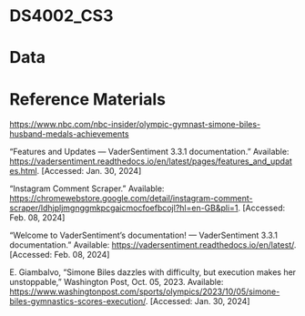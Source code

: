 # DS4002_CS3


# Data

# Reference Materials
https://www.nbc.com/nbc-insider/olympic-gymnast-simone-biles-husband-medals-achievements

“Features and Updates — VaderSentiment 3.3.1 documentation.” Available: https://vadersentiment.readthedocs.io/en/latest/pages/features_and_updates.html. [Accessed: Jan. 30, 2024]

“Instagram Comment Scraper.” Available: https://chromewebstore.google.com/detail/instagram-comment-scraper/ldhjpljmgnggmkpcgaicmocfoefbcojl?hl=en-GB&pli=1. [Accessed: Feb. 08, 2024]

“Welcome to VaderSentiment’s documentation! — VaderSentiment 3.3.1 documentation.” Available: https://vadersentiment.readthedocs.io/en/latest/. [Accessed: Feb. 08, 2024]

E. Giambalvo, “Simone Biles dazzles with difficulty, but execution makes her unstoppable,” Washington Post, Oct. 05, 2023. Available: https://www.washingtonpost.com/sports/olympics/2023/10/05/simone-biles-gymnastics-scores-execution/. [Accessed: Jan. 30, 2024]
